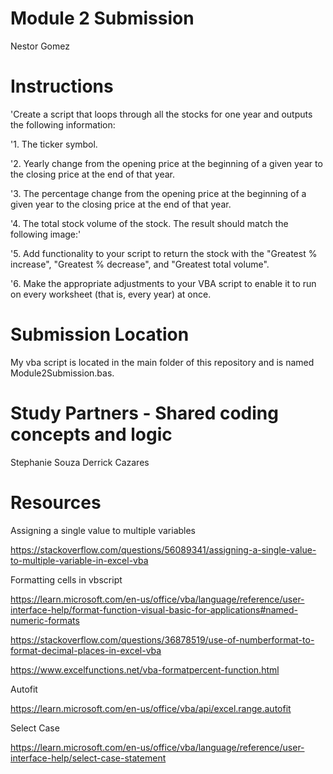 # Module 2 Submission
Nestor Gomez

# Instructions
'Create a script that loops through all the stocks for one year and outputs the following information:

'1.     The ticker symbol.

'2.     Yearly change from the opening price at the beginning of a given year to the closing price at the end of that year.

'3.     The percentage change from the opening price at the beginning of a given year to the closing price at the end of that year.

'4.     The total stock volume of the stock. The result should match the following image:'

'5.     Add functionality to your script to return the stock with the "Greatest % increase", "Greatest % decrease", and "Greatest total volume".

'6.     Make the appropriate adjustments to your VBA script to enable it to run on every worksheet (that is, every year) at once.

# Submission Location
My vba script is located in the main folder of this repository and is named Module2Submission.bas.

# Study Partners - Shared coding concepts and logic
Stephanie Souza
Derrick Cazares


# Resources

Assigning a single value to multiple variables

https://stackoverflow.com/questions/56089341/assigning-a-single-value-to-multiple-variable-in-excel-vba

Formatting cells in vbscript

https://learn.microsoft.com/en-us/office/vba/language/reference/user-interface-help/format-function-visual-basic-for-applications#named-numeric-formats

https://stackoverflow.com/questions/36878519/use-of-numberformat-to-format-decimal-places-in-excel-vba

https://www.excelfunctions.net/vba-formatpercent-function.html

Autofit

https://learn.microsoft.com/en-us/office/vba/api/excel.range.autofit

Select Case

https://learn.microsoft.com/en-us/office/vba/language/reference/user-interface-help/select-case-statement
